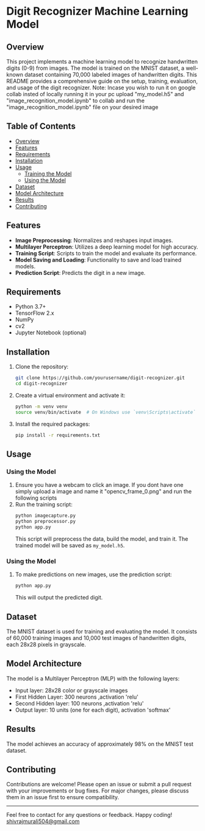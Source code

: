 # Digit Recognizer Machine Learning Model

## Overview

This project implements a machine learning model to recognize handwritten digits (0-9) from images. The model is trained on the MNIST dataset, a well-known dataset containing 70,000 labeled images of handwritten digits. This README provides a comprehensive guide on the setup, training, evaluation, and usage of the digit recognizer.
Note: Incase you wish to run it on google collab insted of locally running it in your pc upload "my_model.h5" and "image_recognition_model.ipynb" to collab and run the "image_recognition_model.ipynb" file on your desired image

## Table of Contents

- [Overview](#overview)
- [Features](#features)
- [Requirements](#requirements)
- [Installation](#installation)
- [Usage](#usage)
  - [Training the Model](#training-the-model)
  - [Using the Model](#using-the-model)
- [Dataset](#dataset)
- [Model Architecture](#model-architecture)
- [Results](#results)
- [Contributing](#contributing)

## Features

- **Image Preprocessing**: Normalizes and reshapes input images.
- **Multilayer Perceptron**: Utilizes a deep learning model for high accuracy.
- **Training Script**: Scripts to train the model and evaluate its performance.
- **Model Saving and Loading**: Functionality to save and load trained models.
- **Prediction Script**: Predicts the digit in a new image.

## Requirements

- Python 3.7+
- TensorFlow 2.x
- NumPy
- cv2
- Jupyter Notebook (optional)

## Installation

1. Clone the repository:
    ```sh
    git clone https://github.com/yourusername/digit-recognizer.git
    cd digit-recognizer
    ```

2. Create a virtual environment and activate it:
    ```sh
    python -m venv venv
    source venv/bin/activate  # On Windows use `venv\Scripts\activate`
    ```

3. Install the required packages:
    ```sh
    pip install -r requirements.txt
    ```

## Usage

### Using the Model

1. Ensure you have a webcam to click an image. If you dont have one simply upload a image and name it "opencv_frame_0.png" and run the following scripts
2. Run the training script:
    ```sh
    python imagecapture.py
    python preprocessor.py
    python app.py
    ```
   This script will preprocess the data, build the model, and train it. The trained model will be saved as `my_model.h5`.

### Using the Model

1. To make predictions on new images, use the prediction script:
    ```sh
    python app.py
    ```
   This will output the predicted digit.

## Dataset

The MNIST dataset is used for training and evaluating the model. It consists of 60,000 training images and 10,000 test images of handwritten digits, each 28x28 pixels in grayscale.

## Model Architecture

The model is a Multilayer Perceptron (MLP) with the following layers:
- Input layer: 28x28 color or grayscale images
- First Hidden Layer: 300 neurons ,activation 'relu'
- Second Hidden layer: 100 neurons ,activation 'relu'
- Output layer: 10 units (one for each digit), activation 'softmax'

## Results

The model achieves an accuracy of approximately 98% on the MNIST test dataset.

## Contributing

Contributions are welcome! Please open an issue or submit a pull request with your improvements or bug fixes. For major changes, please discuss them in an issue first to ensure compatibility.

---

Feel free to contact for any questions or feedback. Happy coding!
shivrajmurali504@gmail.com
